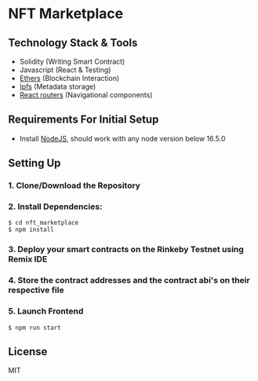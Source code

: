 # NFT Marketplace

## Technology Stack & Tools

- Solidity (Writing Smart Contract)
- Javascript (React & Testing)
- [Ethers](https://docs.ethers.io/v5/) (Blockchain Interaction)
- [Ipfs](https://ipfs.io/) (Metadata storage)
- [React routers](https://v5.reactrouter.com/) (Navigational components)

## Requirements For Initial Setup
- Install [NodeJS](https://nodejs.org/en/), should work with any node version below 16.5.0

## Setting Up
### 1. Clone/Download the Repository

### 2. Install Dependencies:
```
$ cd nft_marketplace
$ npm install
```
### 3. Deploy your smart contracts on the Rinkeby Testnet using Remix IDE

### 4. Store the contract addresses and the contract abi's on their respective file

### 5. Launch Frontend
```
$ npm run start
```

License
----
MIT


